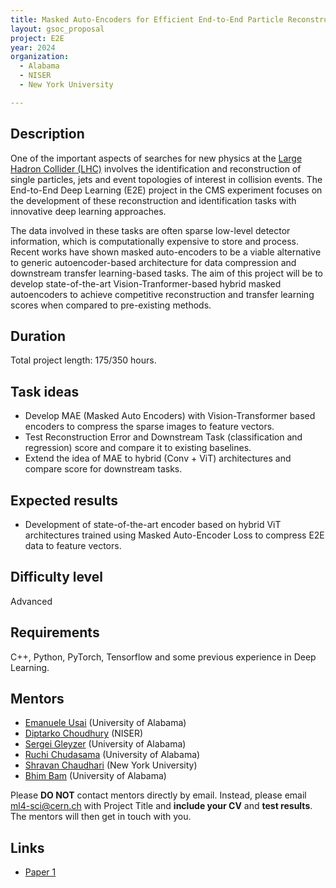 ```yaml
---
title: Masked Auto-Encoders for Efficient End-to-End Particle Reconstruction and Compression for the CMS Experiment
layout: gsoc_proposal
project: E2E
year: 2024
organization:
  - Alabama
  - NISER
  - New York University

---
```


## Description

One of the important aspects of searches for new physics at the [Large Hadron Collider (LHC)](https://home.cern/science/accelerators/large-hadron-collider) involves the identification and reconstruction of single particles, jets and event topologies of interest in collision events. The End-to-End Deep Learning (E2E) project in the CMS experiment focuses on the development  of these reconstruction and identification tasks with innovative deep learning approaches.

The data involved in these tasks are often sparse low-level detector information, which is computationally expensive to store and process. Recent works have shown masked auto-encoders to be a viable alternative to generic autoencoder-based architecture for data compression and downstream transfer learning-based tasks. The aim of this project will be to develop state-of-the-art Vision-Tranformer-based hybrid masked autoencoders to achieve competitive reconstruction and transfer learning scores when compared to pre-existing methods.

## Duration

Total project length: 175/350 hours.

## Task ideas
 * Develop MAE (Masked Auto Encoders) with Vision-Transformer based encoders to compress the sparse images to feature vectors.
 * Test Reconstruction Error and Downstream Task (classification and regression) score and compare it to existing baselines.
 * Extend the idea of MAE to hybrid (Conv + ViT) architectures and compare score for downstream tasks.



## Expected results
 * Development of state-of-the-art encoder based on hybrid ViT architectures trained using Masked Auto-Encoder Loss to compress E2E data to feature vectors.


## Difficulty level
Advanced

## Requirements
C++, Python, PyTorch, Tensorflow and some previous experience in Deep Learning.

<!-- ## Test
Please use [this link](https://docs.google.com/document/d/1QuG0Ho3pWsJGMx0fG969aBNfgPg-cDxU9w33ZuDEBng/edit?usp=sharing) to access the test for this project. -->

## Mentors
  * [Emanuele Usai](mailto:ml4-sci@cern.ch) (University of Alabama)
  * [Diptarko Choudhury](mailto:ml4-sci@cern.ch) (NISER)
  * [Sergei Gleyzer](mailto:ml4-sci@cern.ch) (University of Alabama)
  * [Ruchi Chudasama](mailto:ml4-sci@cern.ch) (University of Alabama)
  * [Shravan Chaudhari](mailto:ml4-sci@cern.ch) (New York University)
  * [Bhim Bam](mailto:ml4-sci@cern.ch) (University of Alabama)



Please **DO NOT** contact mentors directly by email. Instead, please email [ml4-sci@cern.ch](mailto:ml4-sci@cern.ch) with Project Title and **include your CV** and **test results**. The mentors will then get in touch with you.

## Links
  * [Paper 1](https://arxiv.org/abs/2111.06377)
